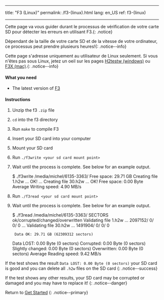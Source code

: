 * * *

title: "F3 (Linux)" permalink: /f3-(linux).html lang: en_US ref: f3-(linux)

* * *

Cette page va vous guider durant le processus de vérification de votre carte SD pour détecter les erreurs en utilisant F3.{: .notice}

Dépendant de la taille de votre carte SD et de la vitesse de votre ordinateur, ce processus peut prendre plusieurs heures!{: .notice--info}

Cette page s'adresse uniquement au utilisateur de Linux seulement. Si vous n'êtes pas sous Linux, jetez un oeil sur les pages [H2testw (windows)](h2testw-(windows)) ou [F3X (mac)](f3x-(mac)).{: .notice--info}

#### What you need

* The latest version of [F3](https://github.com/AltraMayor/f3/archive/v6.0.zip)

#### Instructions

  1. Unzip the f3 `.zip` file
  2. `cd` into the f3 directory
  3. Run `make` to compile F3
  4. Insert your SD card into your computer
  5. Mount your SD card
  6. Run `./f3write <your sd card mount point>`
  7. Wait until the process is complete. See below for an example output.
    
        $ ./f3write /media/michel/6135-3363/
        Free space: 29.71 GB
        Creating file 1.h2w ... OK!
        ...
        Creating file 30.h2w ... OK!
        Free space: 0.00 Byte
        Average Writing speed: 4.90 MB/s
        

  8. Run `./f3read <your sd card mount point>`

  9. Wait until the process is complete. See below for an example output.
    
        $ ./f3read /media/michel/6135-3363/
                          SECTORS      ok/corrupted/changed/overwritten
        Validating file 1.h2w ... 2097152/        0/      0/      0
        ...
        Validating file 30.h2w ... 1491904/        0/      0/      0
        
          Data OK: 29.71 GB (62309312 sectors)
        Data LOST: 0.00 Byte (0 sectors)
                   Corrupted: 0.00 Byte (0 sectors)
            Slightly changed: 0.00 Byte (0 sectors)
                 Overwritten: 0.00 Byte (0 sectors)
        Average Reading speed: 9.42 MB/s
        

If the test shows the result `Data LOST: 0.00 Byte (0 sectors)` your SD card is good and you can delete all `.h2w` files on the SD card {: .notice--success}

If the test shows any other results, your SD card may be corrupted or damaged and you may have to replace it! {: .notice--danger}

Return to [Get Started](get-started) {: .notice--primary}